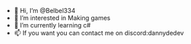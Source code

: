 - 👋 Hi, I’m @Belbel334
- 👀 I’m interested in Making games
- 🌱 I’m currently learning c#
- 📫 If you want you can contact me on discord:dannydedev
